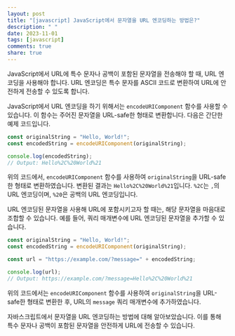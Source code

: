 ```yaml
---
layout: post
title: "[javascript] JavaScript에서 문자열을 URL 엔코딩하는 방법은?"
description: " "
date: 2023-11-01
tags: [javascript]
comments: true
share: true
---
```


JavaScript에서 URL에 특수 문자나 공백이 포함된 문자열을 전송해야 할 때, URL 엔코딩을 사용해야 합니다. URL 엔코딩은 특수 문자를 ASCII 코드로 변환하여 URL에 안전하게 전송할 수 있도록 합니다.

JavaScript에서 URL 엔코딩을 하기 위해서는 `encodeURIComponent` 함수를 사용할 수 있습니다. 이 함수는 주어진 문자열을 URL-safe한 형태로 변환합니다. 다음은 간단한 예제 코드입니다.

```javascript
const originalString = "Hello, World!";
const encodedString = encodeURIComponent(originalString);

console.log(encodedString);
// Output: Hello%2C%20World%21
```

위의 코드에서, `encodeURIComponent` 함수를 사용하여 `originalString`을 URL-safe한 형태로 변환하였습니다. 변환된 결과는 `Hello%2C%20World%21`입니다. `%2C`는 `,`의 URL 엔코딩이며, `%20`은 공백의 URL 엔코딩입니다.

URL 엔코딩된 문자열을 사용해 URL에 포함시키고자 할 때는, 해당 문자열을 마음대로 조합할 수 있습니다. 예를 들어, 쿼리 매개변수에 URL 엔코딩된 문자열을 추가할 수 있습니다.

```javascript
const originalString = "Hello, World!";
const encodedString = encodeURIComponent(originalString);

const url = "https://example.com/?message=" + encodedString;

console.log(url);
// Output: https://example.com/?message=Hello%2C%20World%21
```

위의 코드에서는 `encodeURIComponent` 함수를 사용하여 `originalString`을 URL-safe한 형태로 변환한 후, URL의 `message` 쿼리 매개변수에 추가하였습니다.

자바스크립트에서 문자열을 URL 엔코딩하는 방법에 대해 알아보았습니다. 이를 통해 특수 문자나 공백이 포함된 문자열을 안전하게 URL에 전송할 수 있습니다.